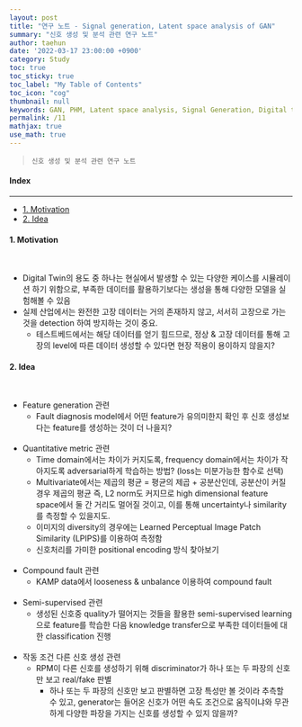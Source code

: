 ```yaml
---
layout: post
title: "연구 노트 - Signal generation, Latent space analysis of GAN"
summary: "신호 생성 및 분석 관련 연구 노트"
author: taehun
date: '2022-03-17 23:00:00 +0900'
category: Study
toc: true
toc_sticky: true
toc_label: "My Table of Contents"
toc_icon: "cog"
thumbnail: null
keywords: GAN, PHM, Latent space analysis, Signal Generation, Digital twin, DeepLearning
permalink: /11
mathjax: true
use_math: true
---
```


> `신호 생성 및 분석 관련 연구 노트`

#### Index
---

- [1. Motivation](#1-motivation)
- [2. Idea](#2-idea)


#### **1. Motivation**
  
<br>

- Digital Twin의 용도 중 하나는 현실에서 발생할 수 있는 다양한 케이스를 시뮬레이션 하기 위함으로, 부족한 데이터를 활용하기보다는 생성을 통해 다양한 모델을 실험해볼 수 있음<br>
- 실제 산업에서는 완전한 고장 데이터는 거의 존재하지 않고, 서서히 고장으로 가는 것을 detection 하여 방지하는 것이 중요.
  - 테스트베드에서는 해당 데이터를 얻기 힘드므로, 정상 & 고장 데이터를 통해 고장의 level에 따른 데이터 생성할 수 있다면 현장 적용이 용이하지 않을지?<br>


#### **2. Idea**

<br>

- Feature generation 관련
  - Fault diagnosis model에서 어떤 feature가 유의미한지 확인 후 신호 생성보다는 feature를 생성하는 것이 더 나을지?<br><br>
- Quantitative metric 관련
  - Time domain에서는 차이가 커지도록, frequency domain에서는 차이가 작아지도록 adversarial하게 학습하는 방법? (loss는 미분가능한 함수로 선택)
  - Multivariate에서는 제곱의 평균 = 평균의 제곱 + 공분산인데, 공분산이 커질 경우 제곱의 평균 즉, L2 norm도 커지므로 high dimensional feature space에서 둘 간 거리도 멀어질 것이고, 이를 통해 uncertainty나 similarity를 측정할 수 있을지도.
  - 이미지의 diversity의 경우에는 Learned Perceptual Image Patch Similarity (LPIPS)를 이용하여 측정함
  - 신호처리를 가미한 positional encoding 방식 찾아보기<br><br>
- Compound fault 관련
  - KAMP data에서 looseness & unbalance 이용하여 compound fault<br><br>
- Semi-supervised 관련
  - 생성된 신호중 quality가 떨어지는 것들을 활용한 semi-supervised learning으로 feature를 학습한 다음 knowledge transfer으로 부족한 데이터들에 대한 classification 진행<br><br>
- 작동 조건 다른 신호 생성 관련
  - RPM이 다른 신호를 생성하기 위해 discriminator가 하나 또는 두 파장의 신호만 보고 real/fake 판별
    - 하나 또는 두 파장의 신호만 보고 판별하면 고장 특성만 볼 것이라 추측할 수 있고, generator는 들어온 신호가 어떤 속도 조건으로 움직이냐와 무관하게 다양한 파장을 가지는 신호를 생성할 수 있지 않을까?<br><br>
